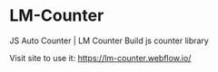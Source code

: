 # LM-Counter
JS Auto Counter | LM Counter
Build js counter library

Visit site to use it: https://lm-counter.webflow.io/
